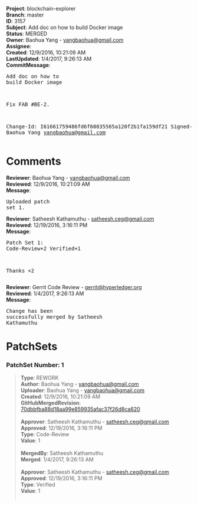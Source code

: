 <strong>Project</strong>: blockchain-explorer<br><strong>Branch</strong>: master<br><strong>ID</strong>: 3157<br><strong>Subject</strong>: Add doc on how to build Docker image<br><strong>Status</strong>: MERGED<br><strong>Owner</strong>: Baohua Yang - yangbaohua@gmail.com<br><strong>Assignee</strong>:<br><strong>Created</strong>: 12/9/2016, 10:21:09 AM<br><strong>LastUpdated</strong>: 1/4/2017, 9:26:13 AM<br><strong>CommitMessage</strong>:<br><pre>Add doc on how to build Docker image

Fix FAB #BE-2.

Change-Id: I61661759486fd6f60835565a120f2b1fa159df21
Signed-off-by: Baohua Yang <yangbaohua@gmail.com>
</pre><h1>Comments</h1><strong>Reviewer</strong>: Baohua Yang - yangbaohua@gmail.com<br><strong>Reviewed</strong>: 12/9/2016, 10:21:09 AM<br><strong>Message</strong>: <pre>Uploaded patch set 1.</pre><strong>Reviewer</strong>: Satheesh Kathamuthu - satheesh.ceg@gmail.com<br><strong>Reviewed</strong>: 12/19/2016, 3:16:11 PM<br><strong>Message</strong>: <pre>Patch Set 1: Code-Review+2 Verified+1

Thanks +2</pre><strong>Reviewer</strong>: Gerrit Code Review - gerrit@hyperledger.org<br><strong>Reviewed</strong>: 1/4/2017, 9:26:13 AM<br><strong>Message</strong>: <pre>Change has been successfully merged by Satheesh Kathamuthu</pre><h1>PatchSets</h1><h3>PatchSet Number: 1</h3><blockquote><strong>Type</strong>: REWORK<br><strong>Author</strong>: Baohua Yang - yangbaohua@gmail.com<br><strong>Uploader</strong>: Baohua Yang - yangbaohua@gmail.com<br><strong>Created</strong>: 12/9/2016, 10:21:09 AM<br><strong>GitHubMergedRevision</strong>: [70dbbfba88d18aa99e859935afac37f26d8ca620](https://github.com/hyperledger/blockchain-explorer/commit/70dbbfba88d18aa99e859935afac37f26d8ca620)<br><br><strong>Approver</strong>: Satheesh Kathamuthu - satheesh.ceg@gmail.com<br><strong>Approved</strong>: 12/19/2016, 3:16:11 PM<br><strong>Type</strong>: Code-Review<br><strong>Value</strong>: 1<br><br><strong>MergedBy</strong>: Satheesh Kathamuthu<br><strong>Merged</strong>: 1/4/2017, 9:26:13 AM<br><br><strong>Approver</strong>: Satheesh Kathamuthu - satheesh.ceg@gmail.com<br><strong>Approved</strong>: 12/19/2016, 3:16:11 PM<br><strong>Type</strong>: Verified<br><strong>Value</strong>: 1<br><br></blockquote>